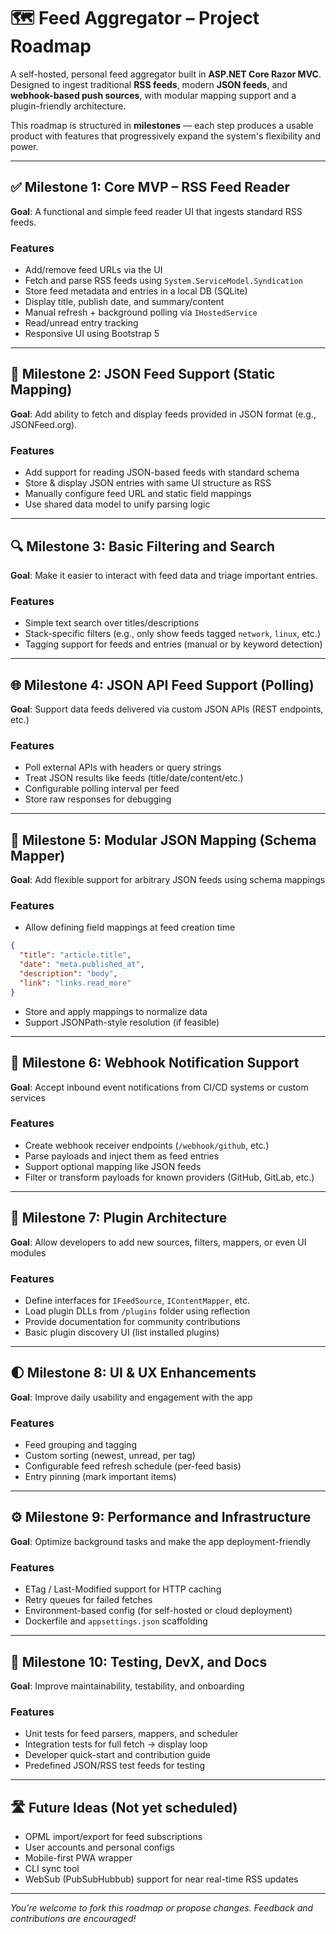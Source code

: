 # 🗺️ Feed Aggregator – Project Roadmap

A self-hosted, personal feed aggregator built in **ASP.NET Core Razor MVC**. Designed to ingest traditional **RSS feeds**, modern **JSON feeds**, and **webhook-based push sources**, with modular mapping support and a plugin-friendly architecture.

This roadmap is structured in **milestones** — each step produces a usable product with features that progressively expand the system's flexibility and power.

---

## ✅ Milestone 1: Core MVP – RSS Feed Reader

**Goal**: A functional and simple feed reader UI that ingests standard RSS feeds.

### Features
- Add/remove feed URLs via the UI
- Fetch and parse RSS feeds using `System.ServiceModel.Syndication`
- Store feed metadata and entries in a local DB (SQLite)
- Display title, publish date, and summary/content
- Manual refresh + background polling via `IHostedService`
- Read/unread entry tracking
- Responsive UI using Bootstrap 5

---

## 🔄 Milestone 2: JSON Feed Support (Static Mapping)

**Goal**: Add ability to fetch and display feeds provided in JSON format (e.g., JSONFeed.org).

### Features
- Add support for reading JSON-based feeds with standard schema
- Store & display JSON entries with same UI structure as RSS
- Manually configure feed URL and static field mappings
- Use shared data model to unify parsing logic

---

## 🔍 Milestone 3: Basic Filtering and Search

**Goal**: Make it easier to interact with feed data and triage important entries.

### Features
- Simple text search over titles/descriptions
- Stack-specific filters (e.g., only show feeds tagged `network`, `linux`, etc.)
- Tagging support for feeds and entries (manual or by keyword detection)

---

## 🌐 Milestone 4: JSON API Feed Support (Polling)

**Goal**: Support data feeds delivered via custom JSON APIs (REST endpoints, etc.)

### Features
- Poll external APIs with headers or query strings
- Treat JSON results like feeds (title/date/content/etc.)
- Configurable polling interval per feed
- Store raw responses for debugging

---

## 🔧 Milestone 5: Modular JSON Mapping (Schema Mapper)

**Goal**: Add flexible support for arbitrary JSON feeds using schema mappings

### Features
- Allow defining field mappings at feed creation time

```json
{
  "title": "article.title",
  "date": "meta.published_at",
  "description": "body",
  "link": "links.read_more"
}
```

- Store and apply mappings to normalize data
- Support JSONPath-style resolution (if feasible)

---

## 🔔 Milestone 6: Webhook Notification Support

**Goal**: Accept inbound event notifications from CI/CD systems or custom services

### Features
- Create webhook receiver endpoints (`/webhook/github`, etc.)
- Parse payloads and inject them as feed entries
- Support optional mapping like JSON feeds
- Filter or transform payloads for known providers (GitHub, GitLab, etc.)

---

## 🧩 Milestone 7: Plugin Architecture

**Goal**: Allow developers to add new sources, filters, mappers, or even UI modules

### Features
- Define interfaces for `IFeedSource`, `IContentMapper`, etc.
- Load plugin DLLs from `/plugins` folder using reflection
- Provide documentation for community contributions
- Basic plugin discovery UI (list installed plugins)

---

## 🌓 Milestone 8: UI & UX Enhancements

**Goal**: Improve daily usability and engagement with the app

### Features
- Feed grouping and tagging
- Custom sorting (newest, unread, per tag)
- Configurable feed refresh schedule (per-feed basis)
- Entry pinning (mark important items)

---

## ⚙️ Milestone 9: Performance and Infrastructure

**Goal**: Optimize background tasks and make the app deployment-friendly

### Features
- ETag / Last-Modified support for HTTP caching
- Retry queues for failed fetches
- Environment-based config (for self-hosted or cloud deployment)
- Dockerfile and `appsettings.json` scaffolding

---

## 🧪 Milestone 10: Testing, DevX, and Docs

**Goal**: Improve maintainability, testability, and onboarding

### Features
- Unit tests for feed parsers, mappers, and scheduler
- Integration tests for full fetch → display loop
- Developer quick-start and contribution guide
- Predefined JSON/RSS test feeds for testing

---

## 🛣️ Future Ideas (Not yet scheduled)

- OPML import/export for feed subscriptions
- User accounts and personal configs
- Mobile-first PWA wrapper
- CLI sync tool
- WebSub (PubSubHubbub) support for near real-time RSS updates

---

_You're welcome to fork this roadmap or propose changes. Feedback and contributions are encouraged!_
